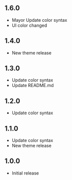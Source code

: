 ## 1.6.0

- Mayor Update color syntax
- UI color changed

## 1.4.0

- New theme release

## 1.3.0

- Update color syntax
- Update README.md

## 1.2.0

- Update color syntax 

## 1.1.0

- Update color syntax
- New theme release 

## 1.0.0

- Initial release
